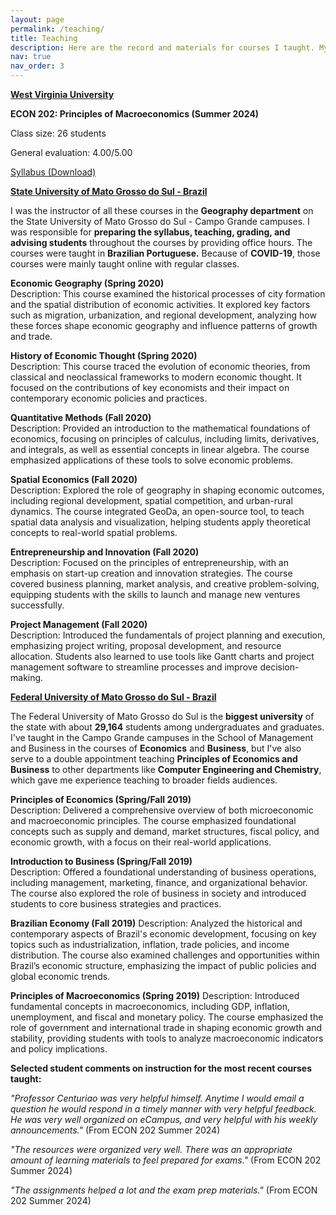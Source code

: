 ```yaml
---
layout: page
permalink: /teaching/
title: Teaching
description: Here are the record and materials for courses I taught. My <a href='https://drive.google.com/file/d/17AepSps1lIms3tEYDTv1Sz0NA7rWj3O1/view?usp=drive_link'>Teaching Philosophy</a> is simple. I want to inspire curiosity, promote critical thinking, and support my students as they grow into their potential.
nav: true
nav_order: 3
---
```


**[West Virginia University](https://www.wvu.edu/)**

**ECON 202: Principles of Macroeconomics (Summer 2024)**

Class size: 26 students

General evaluation: 4.00/5.00

[Syllabus (Download)](https://drive.google.com/file/d/1JoDgySAWkIPTXwu77z5i2IYO60vuzQ09/view?usp=drive_link)

**[State University of Mato Grosso do Sul - Brazil](https://www.uems.br/home)**

I was the instructor of all these courses in the **Geography department** on the State University of Mato Grosso do Sul - Campo Grande campuses. I was responsible for **preparing the syllabus, teaching, grading, and advising students** throughout the courses by providing office hours. The courses were taught in **Brazilian Portuguese.** Because of **COVID-19**, those courses were mainly taught online with regular classes.

**Economic Geography (Spring 2020)**  
Description: This course examined the historical processes of city formation and the spatial distribution of economic activities. It explored key factors such as migration, urbanization, and regional development, analyzing how these forces shape economic geography and influence patterns of growth and trade.

**History of Economic Thought (Spring 2020)**  
Description: This course traced the evolution of economic theories, from classical and neoclassical frameworks to modern economic thought. It focused on the contributions of key economists and their impact on contemporary economic policies and practices.  

**Quantitative Methods (Fall 2020)**  
Description: Provided an introduction to the mathematical foundations of economics, focusing on principles of calculus, including limits, derivatives, and integrals, as well as essential concepts in linear algebra. The course emphasized applications of these tools to solve economic problems. 

**Spatial Economics (Fall 2020)**  
Description: Explored the role of geography in shaping economic outcomes, including regional development, spatial competition, and urban-rural dynamics. The course integrated GeoDa, an open-source tool, to teach spatial data analysis and visualization, helping students apply theoretical concepts to real-world spatial problems.  

**Entrepreneurship and Innovation (Fall 2020)**  
Description: Focused on the principles of entrepreneurship, with an emphasis on start-up creation and innovation strategies. The course covered business planning, market analysis, and creative problem-solving, equipping students with the skills to launch and manage new ventures successfully.

**Project Management (Fall 2020)**  
Description: Introduced the fundamentals of project planning and execution, emphasizing project writing, proposal development, and resource allocation. Students also learned to use tools like Gantt charts and project management software to streamline processes and improve decision-making.

**[Federal University of Mato Grosso do Sul - Brazil](https://www.ufms.br/)**

The Federal University of Mato Grosso do Sul is the **biggest university** of the state with about **29,164** students among undergraduates and graduates. I've taught in the Campo Grande campuses in the School of Management and Business in the courses of **Economics** and **Business**, but I've also serve to a double appointment teaching **Principles of Economics and Business** to other departments like **Computer Engineering and Chemistry**, which gave me experience teaching to broader fields audiences.

**Principles of Economics (Spring/Fall 2019)**  
Description: Delivered a comprehensive overview of both microeconomic and macroeconomic principles. The course emphasized foundational concepts such as supply and demand, market structures, fiscal policy, and economic growth, with a focus on their real-world applications.

**Introduction to Business (Spring/Fall 2019)**  
Description: Offered a foundational understanding of business operations, including management, marketing, finance, and organizational behavior. The course also explored the role of business in society and introduced students to core business strategies and practices.

**Brazilian Economy (Fall 2019)**
Description: Analyzed the historical and contemporary aspects of Brazil's economic development, focusing on key topics such as industrialization, inflation, trade policies, and income distribution. The course also examined challenges and opportunities within Brazil’s economic structure, emphasizing the impact of public policies and global economic trends.

**Principles of Macroeconomics (Spring 2019)**
Description: Introduced fundamental concepts in macroeconomics, including GDP, inflation, unemployment, and fiscal and monetary policy. The course emphasized the role of government and international trade in shaping economic growth and stability, providing students with tools to analyze macroeconomic indicators and policy implications.

**Selected student comments on instruction for the most recent courses taught:**  

*"Professor Centuriao was very helpful himself. Anytime I would email a question he would respond in a timely manner with very helpful feedback. He was very well organized on eCampus, and very helpful with his weekly announcements."* (From ECON 202 Summer 2024)

*"The resources were organized very well. There was an appropriate amount of learning materials to feel prepared for exams."* (From ECON 202 Summer 2024)

*"The assignments helped a lot and the exam prep materials."* (From ECON 202 Summer 2024)
